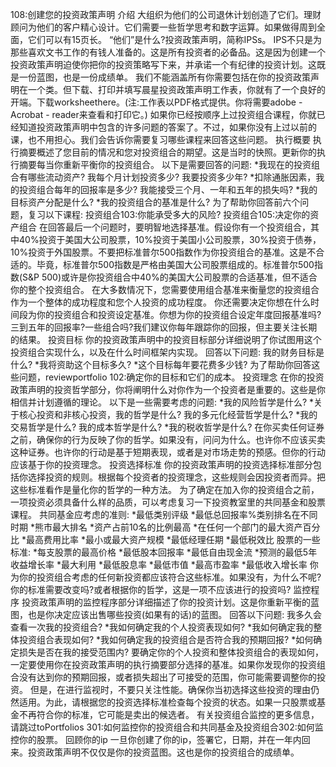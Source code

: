 108:创建您的投资政策声明
介绍
大组织为他们的公司退休计划创造了它们。理财顾问为他们的客户精心设计。它们需要一些哲学思考和数字运算。如果做得周到全面，它们可以有15页长。
“他们”是什么?投资政策声明，简称IPSs。
IPS不只是为那些喜欢文书工作的有钱人准备的。这是所有投资者的必备品。这是因为创建一个投资政策声明迫使你把你的投资策略写下来，并承诺一个有纪律的投资计划。这既是一份蓝图，也是一份成绩单。
我们不能涵盖所有你需要包括在你的投资政策声明在一个类。但下载、打印并填写晨星投资政策声明工作表，你就有了一个良好的开端。下载worksheethere。(注:工作表以PDF格式提供。你将需要adobe - Acrobat - reader来查看和打印它。)
如果你已经按顺序上过投资组合课程，你就已经知道投资政策声明中包含的许多问题的答案了。不过，如果你没有上过以前的课，也不用担心。我们会告诉你需要复习哪些课程来回答这些问题。
执行概要
执行摘要概述了您目前的情况和您对投资组合的期望。这是当时的快照。更新你的执行摘要每当你重新平衡你的投资组合。
以下是需要回答的问题:
*我现在的投资组合有哪些流动资产?
我每个月计划投资多少?
我要投资多少年?
*扣除通胀因素，我的投资组合每年的回报率是多少?
我能接受三个月、一年和五年的损失吗?
*我的目标资产分配是什么?
*我的投资组合的基准是什么?
为了帮助你回答前六个问题，复习以下课程:
投资组合103:你能承受多大的风险?
投资组合105:决定你的资产组合
在回答最后一个问题时，要明智地选择基准。假设你有一个投资组合，其中40%投资于美国大公司股票，10%投资于美国小公司股票，30%投资于债券，10%投资于外国股票。不要把标准普尔500指数作为你投资组合的基准。这是不合适的。毕竟，标准普尔500指数是严格由美国大公司股票组成的。标准普尔500指数(S&P 500)或许是你投资组合中40%的美国大公司股票的合适基准，但不适合你的整个投资组合。
在大多数情况下，您需要使用组合基准来衡量您的投资组合作为一个整体的成功程度和您个人投资的成功程度。
你还需要决定你想在什么时间段为你的投资组合和投资设定基准。你想为你的投资组合设定年度回报基准吗?三到五年的回报率?一些组合吗?我们建议你每年跟踪你的回报，但主要关注长期的结果。
投资目标
你的投资政策声明中的投资目标部分详细说明了你试图用这个投资组合实现什么，以及在什么时间框架内实现。
回答以下问题:
我的财务目标是什么?
*我将资助这个目标多久?
*这个目标每年要花费多少钱?
为了帮助你回答这些问题，reviewportfolio 102:确定你的目标和它们的成本。
投资理念
在你的投资政策声明的投资哲学部分，你将阐明什么对你作为一个投资者是重要的。这些是你相信并计划遵循的理论。
以下是一些需要考虑的问题:
*我的风险哲学是什么?
*关于核心投资和非核心投资，我的哲学是什么?
我的多元化经营哲学是什么?
*我的交易哲学是什么?
我的成本哲学是什么?
*我的税收哲学是什么?
在你买卖任何证券之前，确保你的行为反映了你的哲学。如果没有，问问为什么。也许你不应该买卖这种证券。也许你的行动是基于短期表现，或者是对市场走势的预感。但你的行动应该基于你的投资理念。
投资选择标准
你的投资政策声明的投资选择标准部分包括你选择投资的规则。根据每个投资者的投资理念，这些规则会因投资者而异。把这些标准看作是量化你的哲学的一种方法。
为了确定在加入你的投资组合之前，一项投资必须具备什么样的品质，可以考虑复习一下投资教室里的共同基金和股票课程。
共同基金应考虑的准则:
*最低类别评级
*最低总回报率%类别排名在不同时期
*熊市最大排名
*资产占前10名的比例最高
*在任何一个部门的最大资产百分比
*最高费用比率
*最小或最大资产规模
*最低经理任期
*最低税效比
股票的一些标准:
*每支股票的最高价格
*最低股本回报率
*最低自由现金流
*预测的最低5年收益增长率
*最大利用
*最低股息率
*最低市值
*最高市盈率
*最低收入增长率
你为你的投资组合考虑的任何新投资都应该符合这些标准。如果没有，为什么不呢?你的标准需要改变吗?或者根据你的哲学，这是一项不应该进行的投资吗?
监控程序
投资政策声明的监控程序部分详细描述了你的投资计划。这是你重新平衡的蓝图，也是你决定应该出售哪些投资(如果有的话)的蓝图。
回答以下问题:
我多久会查看一次我的投资组合?
*我如何确定我的个人投资表现如何?
*我如何确定我的整体投资组合表现如何?
*我如何确定我的投资组合是否符合我的预期回报?
*如何确定损失是否在我的接受范围内?
要确定你的个人投资和整体投资组合的表现如何，一定要使用你在投资政策声明的执行摘要部分选择的基准。如果你发现你的投资组合没有达到你的预期回报，或者损失超出了可接受的范围，你可能需要调整你的投资。
但是，在进行监视时，不要只关注性能。确保你当初选择这些投资的理由仍然适用。为此，请根据您的投资选择标准检查每个投资的状态。如果一只股票或基金不再符合你的标准，它可能是卖出的候选者。
有关投资组合监控的更多信息，请跳过toPortfolios 301:如何监控你的投资组合和共同基金及投资组合302:如何监控你的股票。
回顾你的ip
一旦你创建了你的ip，签署它，日期，并在一年内回来。投资政策声明不仅仅是你的投资蓝图。这也是你的投资组合的成绩单。

